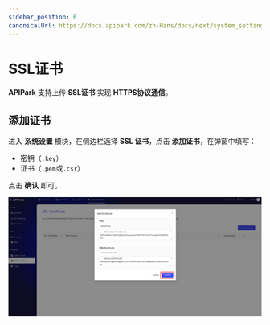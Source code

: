 ```yaml
---
sidebar_position: 6
canonicalUrl: https://docs.apipark.com/zh-Hans/docs/next/system_setting/ssl_cert
---
```



# SSL证书

**APIPark** 支持上传 **SSL证书** 实现 **HTTPS协议通信**。

## 添加证书

进入 **系统设置** 模块，在侧边栏选择 **SSL 证书**，点击 **添加证书**，在弹窗中填写：

- 密钥（`.key`）
- 证书（`.pem`或`.csr`）

点击 **确认** 即可。

![](images/2024-10-28/07431011d69e05a4a79a53e6518d4bbbbe1fe00180cc0ba7ff1dde43142006dc.png)  

